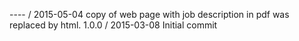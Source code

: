 ---- / 2015-05-04
copy of web page with job description in pdf was replaced by html.
1.0.0 / 2015-03-08
Initial commit
